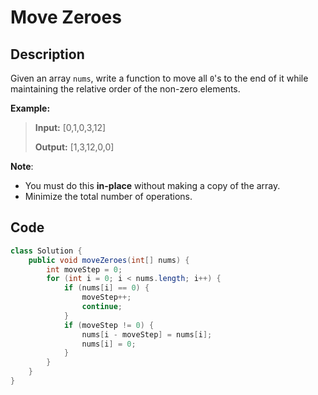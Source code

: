 # Move Zeroes

## Description

Given an array `nums`, write a function to move all `0`'s to the end of it while maintaining the relative order of the non-zero elements.

**Example:**

> **Input:** \[0,1,0,3,12\] 
>
> **Output:** \[1,3,12,0,0\]

**Note**:

* You must do this **in-place** without making a copy of the array.
* Minimize the total number of operations.

## **Code**

```java
class Solution {
    public void moveZeroes(int[] nums) {
        int moveStep = 0;
        for (int i = 0; i < nums.length; i++) {
            if (nums[i] == 0) {
                moveStep++;
                continue;
            }
            if (moveStep != 0) {
                nums[i - moveStep] = nums[i];
                nums[i] = 0;
            }
        }
    }
}
```

